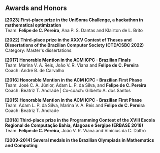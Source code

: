 <h2 style="margin-top:50px;">Awards and Honors</h2>

<strong>[2023] First-place prize in the UniSoma Challenge, a hackathon in mathematical optimization</strong><br>
Team: <strong>Felipe de C. Pereira</strong>, Ana P. S. Dantas and Klairton de L. Brito

<strong>[2022] Third-place prize in the XXXV Contest of Theses and Dissertations of the Brazilian Computer Society (CTD/CSBC 2022)</strong><br>
Category: Master's dissertations<br>

<strong>[2017] Honorable Mention in the ACM ICPC - Brazilian Finals</strong><br>
Team: Marina V. A. Reis, João V. R. Viana and <strong>Felipe de C. Pereira</strong><br>
Coach: André B. de Carvalho

<strong>[2016] Honorable Mention in the ACM ICPC - Brazilian First Phase</strong><br>
Team: José C. A. Júnior, Adam L. P. da Silva, and <strong>Felipe de C. Pereira</strong><br>
Coach: Beatriz T. Andrade | Co-coach: Gilberto A. dos Santos

<strong>[2015] Honorable Mention in the ACM ICPC - Brazilian First Phase</strong><br>
Team: Adam L. P. da Silva, Marina V. A. Reis and <strong>Felipe de C. Pereira</strong><br>
Coach: Beatriz T. Andrade

<strong>[2018] Third-place prize in the Programming Contest of the XVIII Escola Regional de Computação Bahia, Alagoas e Sergipe (ERBASE 2018)</strong><br>
Team: <strong>Felipe de C. Pereira</strong>, João V. R. Viana and Vinícius da C. Daltro
    
<strong>[2009-2014] Several medals in the Brazilian Olympiads in Mathematics and Computing